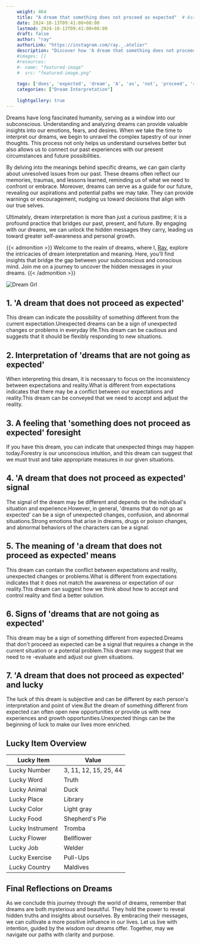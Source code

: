 ```yaml
---
    weight: 464
    title: "A dream that something does not proceed as expected"  # Assuming 'title' column exists
    date: 2024-10-13T09:41:00+08:00
    lastmod: 2024-10-13T09:41:00+08:00
    draft: false
    author: "ray"
    authorLink: "https://instagram.com/ray._.atelier"
    description: "Discover how 'A dream that something does not proceed as expected' can interpret your future and uncover its significant meanings in your life."
    #images: []
    #resources:
    #- name: "featured-image"
    #  src: "featured-image.png"
    
    tags: ['does', 'expected', 'dream', 'A', 'as', 'not', 'proceed', 'something', 'that']
    categories: ["Dream Interpretation"]
    
    lightgallery: true
---
```

    
Dreams have long fascinated humanity, serving as a window into our subconscious. Understanding and analyzing dreams can provide valuable insights into our emotions, fears, and desires. When we take the time to interpret our dreams, we begin to unravel the complex tapestry of our inner thoughts. This process not only helps us understand ourselves better but also allows us to connect our past experiences with our present circumstances and future possibilities.

By delving into the meanings behind specific dreams, we can gain clarity about unresolved issues from our past. These dreams often reflect our memories, traumas, and lessons learned, reminding us of what we need to confront or embrace. Moreover, dreams can serve as a guide for our future, revealing our aspirations and potential paths we may take. They can provide warnings or encouragement, nudging us toward decisions that align with our true selves.

Ultimately, dream interpretation is more than just a curious pastime; it is a profound practice that bridges our past, present, and future. By engaging with our dreams, we can unlock the hidden messages they carry, leading us toward greater self-awareness and personal growth.

{{< admonition >}}
Welcome to the realm of dreams, where I, [Ray](https://instagram.com/ray._.atelier), explore the intricacies of dream interpretation and meaning. Here, you’ll find insights that bridge the gap between your subconscious and conscious mind. Join me on a journey to uncover the hidden messages in your dreams.
{{< /admonition >}}

![Dream Grl](https://cdn.pixabay.com/photo/2017/11/02/03/35/gothic-2910057_1280.jpg "Dream Grl")

## 1. 'A dream that does not proceed as expected'
This dream can indicate the possibility of something different from the current expectation.Unexpected dreams can be a sign of unexpected changes or problems in everyday life.This dream can be cautious and suggests that it should be flexibly responding to new situations.

## 2. Interpretation of 'dreams that are not going as expected'
When interpreting this dream, it is necessary to focus on the inconsistency between expectations and reality.What is different from expectations indicates that there may be a conflict between our expectations and reality.This dream can be conveyed that we need to accept and adjust the reality.

## 3. A feeling that 'something does not proceed as expected' foresight
If you have this dream, you can indicate that unexpected things may happen today.Forestry is our unconscious intuition, and this dream can suggest that we must trust and take appropriate measures in our given situations.

## 4. 'A dream that does not proceed as expected' signal
The signal of the dream may be different and depends on the individual's situation and experience.However, in general, 'dreams that do not go as expected' can be a sign of unexpected changes, confusion, and abnormal situations.Strong emotions that arise in dreams, drugs or poison changes, and abnormal behaviors of the characters can be a signal.

## 5. The meaning of 'a dream that does not proceed as expected' means
This dream can contain the conflict between expectations and reality, unexpected changes or problems.What is different from expectations indicates that it does not match the awareness or expectation of our reality.This dream can suggest how we think about how to accept and control reality and find a better solution.

## 6. Signs of 'dreams that are not going as expected'
This dream may be a sign of something different from expected.Dreams that don't proceed as expected can be a signal that requires a change in the current situation or a potential problem.This dream may suggest that we need to re -evaluate and adjust our given situations.

## 7. 'A dream that does not proceed as expected' and lucky
The luck of this dream is subjective and can be different by each person's interpretation and point of view.But the dream of something different from expected can often open new opportunities or provide us with new experiences and growth opportunities.Unexpected things can be the beginning of luck to make our lives more enriched.

## Lucky Item Overview
| Lucky Item          | Value              |
|---------------|--------------------|
| Lucky Number        | 3, 11, 12, 15, 25, 44  |
| Lucky Word          | Truth |
| Lucky Animal        | Duck |
| Lucky Place         | Library     |
| Lucky Color         | Light gray     |
| Lucky Food          | Shepherd's Pie      |
| Lucky Instrument    | Tromba |
| Lucky Flower        | Bellflower    |
| Lucky Job           | Welder       |
| Lucky Exercise      | Pull-Ups  |
| Lucky Country       | Maldives    |


##  Final Reflections on Dreams

As we conclude this journey through the world of dreams, remember that dreams are both mysterious and beautiful. They hold the power to reveal hidden truths and insights about ourselves. By embracing their messages, we can cultivate a more positive influence in our lives. Let us live with intention, guided by the wisdom our dreams offer. Together, may we navigate our paths with clarity and purpose.
